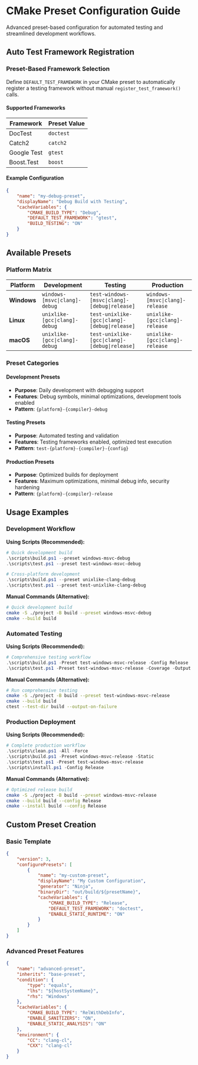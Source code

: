 # CMake Preset Configuration Guide

Advanced preset-based configuration for automated testing and streamlined development workflows.

## Auto Test Framework Registration

### Preset-Based Framework Selection

Define `DEFAULT_TEST_FRAMEWORK` in your CMake preset to automatically register a testing framework without manual `register_test_framework()` calls.

#### Supported Frameworks
| Framework | Preset Value |
|-----------|--------------|
| DocTest | `doctest` |
| Catch2 | `catch2` |
| Google Test | `gtest` |
| Boost.Test | `boost` |

#### Example Configuration
```json
{
    "name": "my-debug-preset",
    "displayName": "Debug Build with Testing",
    "cacheVariables": {
        "CMAKE_BUILD_TYPE": "Debug",
        "DEFAULT_TEST_FRAMEWORK": "gtest",
        "BUILD_TESTING": "ON"
    }
}
```

## Available Presets

### Platform Matrix

| Platform | Development | Testing | Production |
|----------|-------------|---------|------------|
| **Windows** | `windows-[msvc\|clang]-debug` | `test-windows-[msvc\|clang]-[debug\|release]` | `windows-[msvc\|clang]-release` |
| **Linux** | `unixlike-[gcc\|clang]-debug` | `test-unixlike-[gcc\|clang]-[debug\|release]` | `unixlike-[gcc\|clang]-release` |
| **macOS** | `unixlike-[gcc\|clang]-debug` | `test-unixlike-[gcc\|clang]-[debug\|release]` | `unixlike-[gcc\|clang]-release` |

### Preset Categories

#### **Development Presets**
- **Purpose**: Daily development with debugging support
- **Features**: Debug symbols, minimal optimizations, development tools enabled
- **Pattern**: `{platform}-{compiler}-debug`

#### **Testing Presets**
- **Purpose**: Automated testing and validation
- **Features**: Testing frameworks enabled, optimized test execution
- **Pattern**: `test-{platform}-{compiler}-{config}`

#### **Production Presets**
- **Purpose**: Optimized builds for deployment
- **Features**: Maximum optimizations, minimal debug info, security hardening
- **Pattern**: `{platform}-{compiler}-release`

## Usage Examples

### Development Workflow

**Using Scripts (Recommended):**
```powershell
# Quick development build
.\scripts\build.ps1 --preset windows-msvc-debug
.\scripts\test.ps1 --preset test-windows-msvc-debug

# Cross-platform development
.\scripts\build.ps1 --preset unixlike-clang-debug
.\scripts\test.ps1 --preset test-unixlike-clang-debug
```

**Manual Commands (Alternative):**
```bash
# Quick development build
cmake -S ./project -B build --preset windows-msvc-debug
cmake --build build
```

### Automated Testing

**Using Scripts (Recommended):**
```powershell
# Comprehensive testing workflow
.\scripts\build.ps1 -Preset test-windows-msvc-release -Config Release
.\scripts\test.ps1 -Preset test-windows-msvc-release -Coverage -Output junit
```

**Manual Commands (Alternative):**
```bash
# Run comprehensive testing
cmake -S ./project -B build --preset test-windows-msvc-release
cmake --build build
ctest --test-dir build --output-on-failure
```

### Production Deployment

**Using Scripts (Recommended):**
```powershell
# Complete production workflow
.\scripts\clean.ps1 -All -Force
.\scripts\build.ps1 -Preset windows-msvc-release -Static
.\scripts\test.ps1 -Preset test-windows-msvc-release
.\scripts\install.ps1 -Config Release
```

**Manual Commands (Alternative):**
```bash
# Optimized release build
cmake -S ./project -B build --preset windows-msvc-release
cmake --build build --config Release
cmake --install build --config Release
```

## Custom Preset Creation

### Basic Template
```json
{
    "version": 3,
    "configurePresets": [
        {
            "name": "my-custom-preset",
            "displayName": "My Custom Configuration",
            "generator": "Ninja",
            "binaryDir": "out/build/${presetName}",
            "cacheVariables": {
                "CMAKE_BUILD_TYPE": "Release",
                "DEFAULT_TEST_FRAMEWORK": "doctest",
                "ENABLE_STATIC_RUNTIME": "ON"
            }
        }
    ]
}
```

### Advanced Preset Features
```json
{
    "name": "advanced-preset",
    "inherits": "base-preset",
    "condition": {
        "type": "equals",
        "lhs": "${hostSystemName}",
        "rhs": "Windows"
    },
    "cacheVariables": {
        "CMAKE_BUILD_TYPE": "RelWithDebInfo",
        "ENABLE_SANITIZERS": "ON",
        "ENABLE_STATIC_ANALYSIS": "ON"
    },
    "environment": {
        "CC": "clang-cl",
        "CXX": "clang-cl"
    }
}
```
